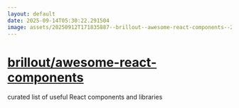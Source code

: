 ```yaml
---
layout: default
date: 2025-09-14T05:30:22.291504
image: assets/20250912T171835887--brillout--awesome-react-components--20250912T172551746--cropped.png
---
```


# [brillout/awesome-react-components](https://github.com/brillout/awesome-react-components)

curated list of useful React components and libraries
